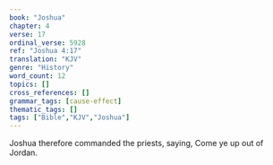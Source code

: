 ```yaml
---
book: "Joshua"
chapter: 4
verse: 17
ordinal_verse: 5928
ref: "Joshua 4:17"
translation: "KJV"
genre: "History"
word_count: 12
topics: []
cross_references: []
grammar_tags: [cause-effect]
thematic_tags: []
tags: ["Bible","KJV","Joshua"]
---
```

Joshua therefore commanded the priests, saying, Come ye up out of Jordan.
